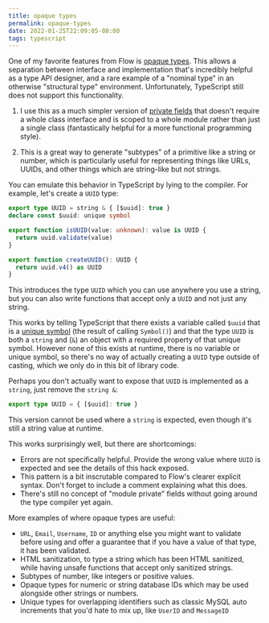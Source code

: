 ```yaml
---
title: opaque types
permalink: opaque-types
date: 2022-01-25T22:09:05-08:00
tags: typescript
---
```


One of my favorite features from Flow is [opaque types]. This allows a
separation between interface and implementation that's incredibly helpful as a
type API designer, and a rare example of a "nominal type" in an otherwise
"structural type" environment. Unfortunately, TypeScript still does not support
this functionality.

1. I use this as a much simpler version of [private fields] that doesn't require
   a whole class interface and is scoped to a whole module rather than just a
   single class (fantastically helpful for a more functional programming style).

2. This is a great way to generate "subtypes" of a primitive like a string or
   number, which is particularly useful for representing things like URLs,
   UUIDs, and other things which are string-like but not strings.

You can emulate this behavior in TypeScript by lying to the compiler. For
example, let's create a `UUID` type:

```typescript
export type UUID = string & { [$uuid]: true }
declare const $uuid: unique symbol

export function isUUID(value: unknown): value is UUID {
  return uuid.validate(value)
}

export function createUUID(): UUID {
  return uuid.v4() as UUID
}
```

This introduces the type `UUID` which you can use anywhere you use a string, but
you can also write functions that accept only a `UUID` and not just any string.

This works by telling TypeScript that there exists a variable called `$uuid`
that is a [unique symbol] (the result of calling `Symbol()`) and that the type
`UUID` is both a `string` and (`&`) an object with a required property of that
unique symbol. However none of this exists at runtime, there is no variable or
unique symbol, so there's no way of actually creating a `UUID` type outside of
casting, which we only do in this bit of library code.

Perhaps you don't actually want to expose that `UUID` is implemented as a
`string`, just remove the `string &`:

```typescript
export type UUID = { [$uuid]: true }
```

This version cannot be used where a `string` is expected, even though it's still
a string value at runtime.

This works surprisingly well, but there are shortcomings:

- Errors are not specifically helpful. Provide the wrong value where `UUID` is
  expected and see the details of this hack exposed.
- This pattern is a bit inscrutable compared to Flow's clearer explicit syntax.
  Don't forget to include a comment explaining what this does.
- There's still no concept of "module private" fields without going around the
  type compiler yet again.

More examples of where opaque types are useful:

- `URL`, `Email`, `Username`, `ID` or anything else you might want to validate
  before using and offer a guarantee that if you have a value of that type, it
  has been validated.
- HTML sanitization, to type a string which has been HTML sanitized, while
  having unsafe functions that accept only sanitized strings.
- Subtypes of number, like integers or positive values.
- Opaque types for numeric or string database IDs which may be used alongside
  other strings or numbers.
- Unique types for overlapping identifiers such as classic MySQL auto increments
  that you'd hate to mix up, like `UserID` and `MessageID`

[opaque types]: https://flow.org/en/docs/types/opaque-types/
[private fields]:
  https://developer.mozilla.org/en-US/docs/Web/JavaScript/Reference/Classes/Private_class_fields
[unique symbol]:
  https://www.typescriptlang.org/docs/handbook/symbols.html#unique-symbol
